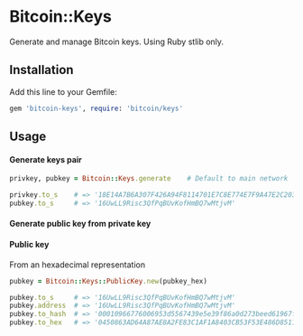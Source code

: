 # Bitcoin::Keys

Generate and manage Bitcoin keys. Using Ruby stlib only.

## Installation

Add this line to your Gemfile:

```ruby
gem 'bitcoin-keys', require: 'bitcoin/keys'
```

## Usage

#### Generate keys pair

```ruby
privkey, pubkey = Bitcoin::Keys.generate    # Default to main network

privkey.to_s    # => '18E14A7B6A307F426A94F8114701E7C8E774E7F9A47E2C2035DB29A206321725'
pubkey.to_s     # => '16UwLL9Risc3QfPqBUvKofHmBQ7wMtjvM'
```

#### Generate public key from private key

#### Public key

From an hexadecimal representation
```ruby
pubkey = Bitcoin::Keys::PublicKey.new(pubkey_hex)

pubkey.to_s     # => '16UwLL9Risc3QfPqBUvKofHmBQ7wMtjvM'
pubkey.address  # => '16UwLL9Risc3QfPqBUvKofHmBQ7wMtjvM'
pubkey.to_hash  # => '00010966776006953d5567439e5e39f86a0d273beed61967f6'
pubkey.to_hex   # => '0450863AD64A87AE8A2FE83C1AF1A8403CB53F53E486D8511DAD8A04887E5B23522CD470243453A299FA9E77237716103ABC11A1DF38855ED6F2EE187E9C582BA6'
```